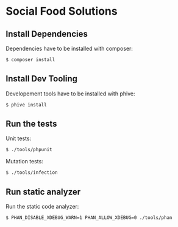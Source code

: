 # Social Food Solutions

## Install Dependencies

Dependencies have to be installed with composer:

``` bash
$ composer install
```

## Install Dev Tooling

Developement tools have to be installed with phive:

``` bash
$ phive install
```

## Run the tests

Unit tests:

``` bash
$ ./tools/phpunit
```

Mutation tests:

``` bash
$ ./tools/infection
```

## Run static analyzer

Run the static code analyzer:

``` bash
$ PHAN_DISABLE_XDEBUG_WARN=1 PHAN_ALLOW_XDEBUG=0 ./tools/phan
```

